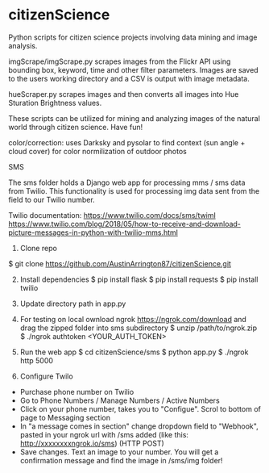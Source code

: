 # citizenScience
Python scripts for citizen science projects involving data mining and image analysis. 

imgScrape/imgScrape.py scrapes images from the Flickr API using bounding box, keyword, time and other filter parameters. Images are saved to the users working directory and a CSV is output with image metadata. 

hueScraper.py scrapes images and then converts all images into Hue Sturation Brightness values. 

These scripts can be utilized for mining and analyzing images of the natural world through citizen science. Have fun! 

color/correction:   uses Darksky and pysolar to find context (sun angle + cloud cover) for color normilization of outdoor photos

SMS 

The sms folder holds a Django web app for processing mms / sms data from Twilio. This functionality is used for processing img data sent from the field to our Twilio number. 

Twilio documentation: 
https://www.twilio.com/docs/sms/twiml
https://www.twilio.com/blog/2018/05/how-to-receive-and-download-picture-messages-in-python-with-twilio-mms.html

1. Clone repo 

$ git clone https://github.com/AustinArrington87/citizenScience.git

2. Install dependencies
$ pip install flask
$ pip install requests
$ pip install twilio


3. Update directory path in app.py

4. For testing on local ownload ngrok https://ngrok.com/download and drag the zipped folder into sms subdirectory
$ unzip /path/to/ngrok.zip
$ ./ngrok authtoken <YOUR_AUTH_TOKEN>

5. Run the web app 
$ cd citizenScience/sms
$ python app.py
$ ./ngrok http 5000

6. Configure Twilo
- Purchase phone number on Twilio
- Go to Phone Numbers / Manage Numbers / Active Numbers
- Click on your phone number, takes you to "Configue". Scrol to bottom of page to Messaging section
- In "a message comes in section" change dropdown field to "Webhook", pasted in your ngrok url with /sms added (like this: http://xxxxxxxxngrok.io/sms) (HTTP POST)
- Save changes. Text an image to your number. You will get a confirmation message and find the image in /sms/img folder! 




